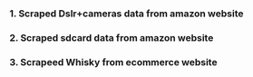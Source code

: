 ### 1. Scraped Dslr+cameras data from amazon website
### 2. Scraped sdcard data from amazon website
### 3. Scrapeed Whisky from ecommerce website
